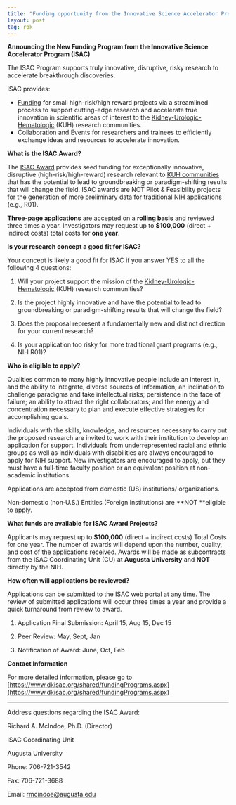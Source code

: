 ```yaml
---
title: "Funding opportunity from the Innovative Science Accelerator Program (ISAC)"
layout: post
tag: rbk
---
```


**Announcing the New Funding Program from the Innovative Science Accelerator Program (ISAC)**

The ISAC Program supports truly innovative, disruptive, risky research to accelerate breakthrough discoveries.

ISAC provides:

* [Funding](https://www.dkisac.org/shared/fundingPrograms.aspx) for small high-risk/high reward projects via a streamlined process to support cutting-edge research and accelerate true innovation in scientific areas of interest to the [Kidney-Urologic-Hematologic](https://www.niddk.nih.gov/about-niddk/offices-divisions/division-kidney-urologic-hematologic-diseases) (KUH) research communities.
* Collaboration and Events for researchers and trainees to efficiently exchange ideas and resources to accelerate innovation.

**What is the ISAC Award?**

The [ISAC Award](https://www.dkisac.org/shared/fundingPrograms.aspx) provides seed funding for exceptionally innovative, disruptive (high-risk/high-reward) research relevant to [KUH communities](https://www.niddk.nih.gov/about-niddk/offices-divisions/division-kidney-urologic-hematologic-diseases) that has the potential to lead to groundbreaking or paradigm-shifting results that will change the field.  ISAC awards are NOT Pilot & Feasibility projects for the generation of more preliminary data for traditional NIH applications (e.g., R01).

**Three-page applications** are accepted on a **rolling basis** and reviewed three times a year.  Investigators may request up to **$100,000** (direct + indirect costs) total costs for **one year**.

**Is your research concept a good fit for ISAC?**

Your concept is likely a good fit for ISAC if you answer YES to all the following 4 questions:

1. Will your project support the mission of the [Kidney-Urologic-Hematologic](https://www.niddk.nih.gov/about-niddk/offices-divisions/division-kidney-urologic-hematologic-diseases) (KUH) research communities?

2. Is the project highly innovative and have the potential to lead to groundbreaking or paradigm-shifting results that will change the field?

3. Does the proposal represent a fundamentally new and distinct direction for your current research?

4. Is your application too risky for more traditional grant programs (e.g., NIH R01)?

**Who is eligible to apply?**

Qualities common to many highly innovative people include an interest in, and the ability to integrate, diverse sources of information; an inclination to challenge paradigms and take intellectual risks; persistence in the face of failure; an ability to attract the right collaborators; and the energy and concentration necessary to plan and execute effective strategies for accomplishing goals.

Individuals with the skills, knowledge, and resources necessary to carry out the proposed research are invited to work with their institution to develop an application for support. Individuals from underrepresented racial and ethnic groups as well as individuals with disabilities are always encouraged to apply for NIH support. New investigators are encouraged to apply, but they must have a full-time faculty position or an equivalent position at non-academic institutions.

Applications are accepted from domestic (US) institutions/ organizations.

Non‐domestic (non‐U.S.) Entities (Foreign Institutions) are **NOT **eligible to apply.

**What funds are available for ISAC Award Projects?**

Applicants may request up to **$100,000** (direct + indirect costs) Total Costs for one year. The number of awards will depend upon the number, quality, and cost of the applications received.  Awards will be made as subcontracts from the ISAC Coordinating Unit (CU) at **Augusta University** and **NOT** directly by the NIH.

**How often will applications be reviewed?**

Applications can be submitted to the ISAC web portal at any time. The review of submitted applications will occur three times a year and provide a quick turnaround from review to award.

1. Application Final Submission: April 15, Aug 15, Dec 15

2. Peer Review: May, Sept, Jan

3. Notification of Award: June, Oct, Feb

**Contact Information**

For more detailed information, please go to [https://www.dkisac.org/shared/fundingPrograms.aspx](https://www.dkisac.org/shared/fundingPrograms.aspx)

* * *


Address questions regarding the ISAC Award:

Richard A. McIndoe, Ph.D. (Director)

ISAC Coordinating Unit

Augusta University

Phone: 706-721-3542

Fax: 706-721-3688

Email: [rmcindoe@augusta.edu](mailto:rmcindoe@augusta.edu)
